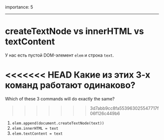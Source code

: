 importance: 5

---

# createTextNode vs innerHTML vs textContent

У нас есть пустой DOM-элемент `elem` и строка `text`.

<<<<<<< HEAD
Какие из этих 3-х команд работают одинаково?
=======
Which of these 3 commands will do exactly the same?
>>>>>>> 3d7abb9cc8fa553963025547717f06f126c449b6

1. `elem.append(document.createTextNode(text))`
2. `elem.innerHTML = text`
3. `elem.textContent = text`
